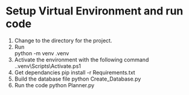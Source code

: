 # Setup Virtual Environment and run code
1. Change to the directory for the project.
2. Run   
    python -m venv .venv
3. Activate the environment with the following command
    .\.venv\Scripts\Activate.ps1
4. Get dependancies
    pip install -r Requirements.txt
5. Build the database file
    python Create_Database.py
6. Run the code
    python Planner.py